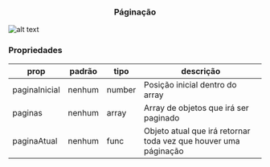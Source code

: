 <h3 align="center">Páginação</h3> 

![alt text](https://media.giphy.com/media/3owvJWH4zswpiOXsu4/giphy.gif)

### Propriedades 
| prop | padrão | tipo | descrição |
| ---- | ---- | ----| ---- |
| paginaInicial | nenhum | number | Posição inicial dentro do array |
| paginas | nenhum | array | Array de objetos que irá ser paginado |
| paginaAtual | nenhum | func | Objeto atual que irá retornar toda vez que houver uma páginação |

